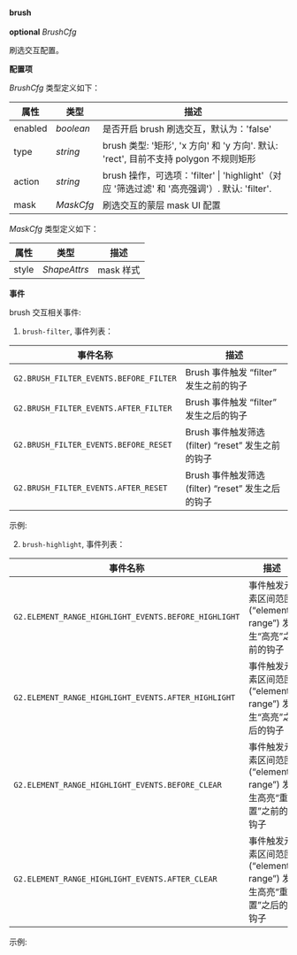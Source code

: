 #### brush

<description>**optional** _BrushCfg_</description>

刷选交互配置。

**配置项**

_BrushCfg_ 类型定义如下：

| 属性    | 类型      | 描述                                                                                          |
| ------- | --------- | --------------------------------------------------------------------------------------------- |
| enabled | _boolean_ | 是否开启 brush 刷选交互，默认为：'false'                                                      |
| type    | _string_  | brush 类型: '矩形', 'x 方向' 和 'y 方向'. 默认: 'rect', 目前不支持 polygon 不规则矩形         |
| action  | _string_  | brush 操作，可选项：'filter' \| 'highlight'（对应 '筛选过滤' 和 '高亮强调'）. 默认: 'filter'. |
| mask    | _MaskCfg_ | 刷选交互的蒙层 mask UI 配置                                                                   |

_MaskCfg_ 类型定义如下：

| 属性  | 类型         | 描述      |
| ----- | ------------ | --------- |
| style | _ShapeAttrs_ | mask 样式 |

**事件**

brush 交互相关事件:

1. `brush-filter`, 事件列表：

| 事件名称                               | 描述                                              |
| -------------------------------------- | ------------------------------------------------- |
| `G2.BRUSH_FILTER_EVENTS.BEFORE_FILTER` | Brush 事件触发 “filter” 发生之前的钩子            |
| `G2.BRUSH_FILTER_EVENTS.AFTER_FILTER`  | Brush 事件触发 “filter” 发生之后的钩子            |
| `G2.BRUSH_FILTER_EVENTS.BEFORE_RESET`  | Brush 事件触发筛选(filter) “reset” 发生之前的钩子 |
| `G2.BRUSH_FILTER_EVENTS.AFTER_RESET`   | Brush 事件触发筛选(filter) “reset” 发生之后的钩子 |

示例:

<playground path="dynamic-plots/brush/demo/advanced-brush1.ts" rid="brush-filter-event"></playground>

2. `brush-highlight`, 事件列表：

| 事件名称                                             | 描述                                                            |
| ---------------------------------------------------- | --------------------------------------------------------------- |
| `G2.ELEMENT_RANGE_HIGHLIGHT_EVENTS.BEFORE_HIGHLIGHT` | 事件触发元素区间范围 (“element-range”) 发生“高亮”之前的钩子     |
| `G2.ELEMENT_RANGE_HIGHLIGHT_EVENTS.AFTER_HIGHLIGHT`  | 事件触发元素区间范围 (“element-range”) 发生“高亮”之后的钩子     |
| `G2.ELEMENT_RANGE_HIGHLIGHT_EVENTS.BEFORE_CLEAR`     | 事件触发元素区间范围 (“element-range”) 发生高亮“重置”之前的钩子 |
| `G2.ELEMENT_RANGE_HIGHLIGHT_EVENTS.AFTER_CLEAR`      | 事件触发元素区间范围 (“element-range”) 发生高亮“重置”之后的钩子 |

示例:

<playground path="dynamic-plots/brush/demo/advanced-brush2.ts" rid="brush-highlight-event"></playground>
